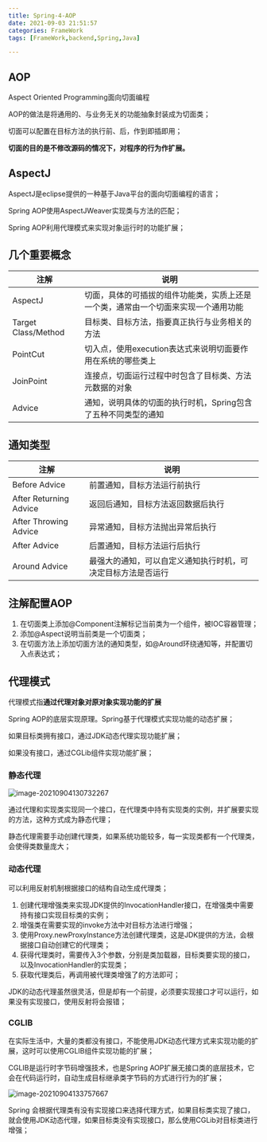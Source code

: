 ```yaml
---
title: Spring-4-AOP
date: 2021-09-03 21:51:57
categories: FrameWork
tags: [FrameWork,backend,Spring,Java]

---
```


## AOP

Aspect Oriented Programming面向切面编程

AOP的做法是将通用的、与业务无关的功能抽象封装成为切面类；

切面可以配置在目标方法的执行前、后，作到即插即用；

**切面的目的是不修改源码的情况下，对程序的行为作扩展。**

## AspectJ

AspectJ是eclipse提供的一种基于Java平台的面向切面编程的语言；

Spring AOP使用AspectJWeaver实现类与方法的匹配；

Spring AOP利用代理模式来实现对象运行时的功能扩展；

## 几个重要概念

| 注解                | 说明                                                         |
| ------------------- | ------------------------------------------------------------ |
| AspectJ             | 切面，具体的可插拔的组件功能类，实质上还是一个类，通常由一个切面来实现一个通用功能 |
| Target Class/Method | 目标类、目标方法，指要真正执行与业务相关的方法               |
| PointCut            | 切入点，使用execution表达式来说明切面要作用在系统的哪些类上  |
| JoinPoint           | 连接点，切面运行过程中时包含了目标类、方法元数据的对象       |
| Advice              | 通知，说明具体的切面的执行时机，Spring包含了五种不同类型的通知 |

## 通知类型

| 注解                   | 说明                                                         |
| ---------------------- | ------------------------------------------------------------ |
| Before Advice          | 前置通知，目标方法运行前执行                                 |
| After Returning Advice | 返回后通知，目标方法返回数据后执行                           |
| After Throwing Advice  | 异常通知，目标方法抛出异常后执行                             |
| After Advice           | 后置通知，目标方法运行后执行                                 |
| Around Advice          | 最强大的通知，可以自定义通知执行时机，可决定目标方法是否运行 |

## 注解配置AOP

1. 在切面类上添加@Component注解标记当前类为一个组件，被IOC容器管理；
2. 添加@Aspect说明当前类是一个切面类；
3. 在切面方法上添加切面方法的通知类型，如@Around环绕通知等，并配置切入点表达式；

## 代理模式

代理模式指**通过代理对象对原对象实现功能的扩展**

Spring AOP的底层实现原理。Spring基于代理模式实现功能的动态扩展；

如果目标类拥有接口，通过JDK动态代理实现功能扩展；

如果没有接口，通过CGLib组件实现功能扩展；

### 静态代理

![image-20210904130732267](https://gitee.com/cao_ziqiang/img/raw/master/20210904130732.png)

通过代理和实现类实现同一个接口，在代理类中持有实现类的实例，并扩展要实现的方法，这种方式成为静态代理；

静态代理需要手动创建代理类，如果系统功能较多，每一实现类都有一个代理类，会使得类数量庞大；

### 动态代理

可以利用反射机制根据接口的结构自动生成代理类；

1. 创建代理增强类来实现JDK提供的InvocationHandler接口，在增强类中需要持有接口实现目标类的实例；
2. 增强类在需要实现的invoke方法中对目标方法进行增强；
3. 使用Proxy.newProxyInstance方法创建代理类，这是JDK提供的方法，会根据接口自动创建它的代理类；
4. 获得代理类时，需要传入3个参数，分别是类加载器，目标类要实现的接口，以及InvocationHandler的实现类；
5. 获取代理类后，再调用被代理类增强了的方法即可；

JDK的动态代理虽然很灵活，但是却有一个前提，必须要实现接口才可以运行，如果没有实现接口，使用反射将会报错；

### CGLIB

在实际生活中，大量的类都没有接口，不能使用JDK动态代理方式来实现功能的扩展，这时可以使用CGLIB组件实现功能的扩展；

CGLIB是运行时字节码增强技术，也是Spring AOP扩展无接口类的底层技术，它会在代码运行时，自动生成目标继承类字节码的方式进行行为的扩展；

![image-20210904133757667](https://gitee.com/cao_ziqiang/img/raw/master/20210904133757.png)

Spring 会根据代理类有没有实现接口来选择代理方式，如果目标类实现了接口，就会使用JDK动态代理，如果目标类没有实现接口，那么使用CGLib对目标类进行增强；

